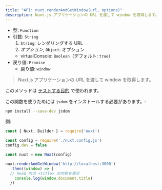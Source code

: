 ```yaml
---
title: "API: nuxt.renderAndGetWindow(url, options)"
description: Nuxt.js アプリケーションの URL を渡して window を取得します。
---
```


- 型: `Function`
- 引数: `String`
  1. `String`: レンダリングする URL
  2. *オプション*, `Object`: オプション
    - virtualConsole: `Boolean`（デフォルト: `true`）
- 戻り値: `Promise`
  - 戻り値: `window`

> Nuxt.js アプリケーションの URL を渡して window を取得します。

<div class="Alert Alert--orange">

このメソッドは [テストする目的](guide/development-tools#end-to-end-testing) で使われます。

</div>

この関数を使うためには `jsdom` をインストールする必要があります。:

```bash
npm install --save-dev jsdom
```

例:

```js
const { Nuxt, Builder } = require('nuxt')

const config = require('./nuxt.config.js')
config.dev = false

const nuxt = new Nuxt(config)

nuxt.renderAndGetWindow('http://localhost:3000')
  .then((window) => {
  // head 内の <title> の内容を表示
    console.log(window.document.title)
  })
```
